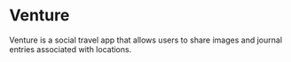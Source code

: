 # Venture

Venture is a social travel app that allows users to share images and journal entries associated with locations.
